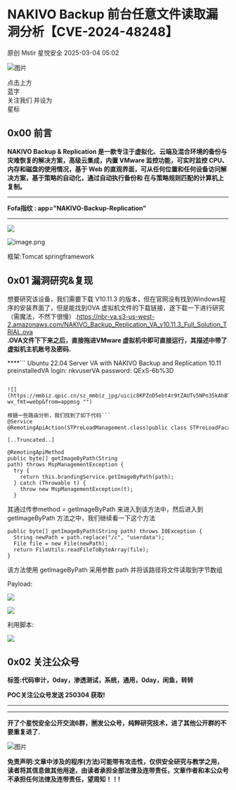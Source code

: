 #  NAKIVO Backup 前台任意文件读取漏洞分析【CVE-2024-48248】   
原创 Mstir  星悦安全   2025-03-04 05:02  
  
![图片](https://mmbiz.qpic.cn/sz_mmbiz_jpg/lSQtsngIibibSOeF8DNKNAC3a6kgvhmWqvoQdibCCk028HCpd5q1pEeFjIhicyia0IcY7f2G9fpqaUm6ATDQuZZ05yw/640?wx_fmt=other&from=appmsg&wxfrom=5&wx_lazy=1&wx_co=1&tp=webp "")  
  
点击上方  
蓝字  
关注我们 并设为  
星标  
## 0x00 前言  
  
**NAKIVO Backup & Replication 是一款专注于虚拟化、云端及混合环境的备份与灾难恢复的解决方案，高级云集成，内置 VMware 监控功能，可实时监控 CPU、内存和磁盘的使用情况，基于 Web 的直观界面，可从任何位置和任何设备访问解决方案，基于策略的自动化，通过自动执行备份和 在与策略规则匹配的计算机上复制。**  
  
****  
**Fofa指纹 : app="NAKIVO-Backup-Replication"**  
  
****  
![](https://mmbiz.qpic.cn/sz_mmbiz_png/uicic8KPZnD5ebt4r9tZAUTv5NPn35kAhBm8j3eHU52DFybss2Uzr18R3KMRP0axVn7whXk1rWccCWuUx48fLzjg/640?wx_fmt=png&from=appmsg "")  
  
![image.png](https://mmbiz.qpic.cn/sz_mmbiz_jpg/uicic8KPZnD5ebt4r9tZAUTv5NPn35kAhBySViaV8GlG4cuX3Z2axNv2rFCKp9e3Dsu7IpW0lPKaicfJGO90hSOdCw/640?wx_fmt=other&from=appmsg "")  
  
框架:Tomcat springframework  
## 0x01 漏洞研究&复现  
想要研究该设备，我们需要下载 V10.11.3 的版本，但在官网没有找到Windows程序的安装界面了，但是能找到OVA 虚拟机文件的下载链接，遂下载一下进行研究（需魔法，不然下很慢）.https://nbr-va.s3-us-west-2.amazonaws.com/NAKIVO_Backup_Replication_VA_v10.11.3_Full_Solution_TRIAL.ova  
**.OVA文件下下来之后，直接拖进VMware 虚拟机中即可直接运行，其描述中带了虚拟机主机账号及密码.**  
  
****```
Ubuntu 22.04 Server VA with NAKIVO Backup and Replication 10.11 preinstalledVA login: nkvuserVA password: QExS-6b%3D
```  
  
![](https://mmbiz.qpic.cn/sz_mmbiz_jpg/uicic8KPZnD5ebt4r9tZAUTv5NPn35kAhBT7rcTZd26MspibZAfO0ZCDj1b1SVHD7Vuic5ygNicibXwHUF0BqPoJV58Q/640?wx_fmt=webp&from=appmsg "")  
  
根据一些路由分析，我们找到了如下代码```
@Service
@RemotingApiAction(STPreLoadManagement.class)public class STPreLoadFacade  implements STPreLoadManagement{

[..Truncated..]

@RemotingApiMethod
public byte[] getImageByPath(String path) throws MspManagementException {
  try {
    return this.brandingService.getImageByPath(path);
  } catch (Throwable t) {
    throw new MspManagementException(t);
  } 

```  
  
  
其通过传参method = getImageByPath 来进入到该方法中，然后进入到getImageByPath 方法之中，我们继续看一下这个方法  
  
```
public byte[] getImageByPath(String path) throws IOException {
  String newPath = path.replace("/c", "userdata");
  File file = new File(newPath);
  return FileUtils.readFileToByteArray(file);
}

```  
  
  
该方法使用 getImageByPath 采用参数 path 并将该路径将文件读取到字节数组  
  
Payload:  
  
![](https://mmbiz.qpic.cn/sz_mmbiz_png/uicic8KPZnD5ebt4r9tZAUTv5NPn35kAhBgb59Xwq4MTibdueAsgia7GTcWelGFwOUfMHWiblezg0EYlicVQSh5Dx84A/640?wx_fmt=png&from=appmsg "")  
  
![](https://mmbiz.qpic.cn/sz_mmbiz_png/uicic8KPZnD5ebt4r9tZAUTv5NPn35kAhBwsNNJKzjibHduYvY5cmxML5Q8gctsgz6XNSnDwYaecHnj7GRfrF3xwQ/640?wx_fmt=png&from=appmsg "")  
  
利用脚本:  
  
![](https://mmbiz.qpic.cn/sz_mmbiz_png/uicic8KPZnD5ebt4r9tZAUTv5NPn35kAhBibYfUUXxic6JmNpvdZNyXGOMkasmgduRGbPqziceu3d07YWibeT4tficVZA/640?wx_fmt=png&from=appmsg "")  
## 0x02 关注公众号  
  
**标签:代码审计，0day，渗透测试，系统，通用，0day，闲鱼，转转**  
  
**POC关注公众号发送 250304 获取!**  
  
****  
  
****  
**开了个星悦安全公开交流6群，🈲发公众号，纯粹研究技术，进了其他公开群的不要重复进了.**  
  
![图片](https://mmbiz.qpic.cn/sz_mmbiz_jpg/uicic8KPZnD5cW9NgUnN7cGGZxZqlp453aOPiaffwajFmfm8icbia6ZoHFD868yp9cnJAibVsuqiaxib7X3ZoOeQ1hpGGQ/640?wx_fmt=jpeg&from=appmsg "")  
  
**免责声明:文章中涉及的程序(方法)可能带有攻击性，仅供安全研究与教学之用，读者将其信息做其他用途，由读者承担全部法律及连带责任，文章作者和本公众号不承担任何法律及连带责任，望周知！！!**  
  
